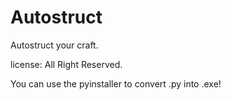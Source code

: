 # Autostruct

Autostruct your craft.

license: All Right Reserved.

You can use the pyinstaller to convert .py into .exe!
